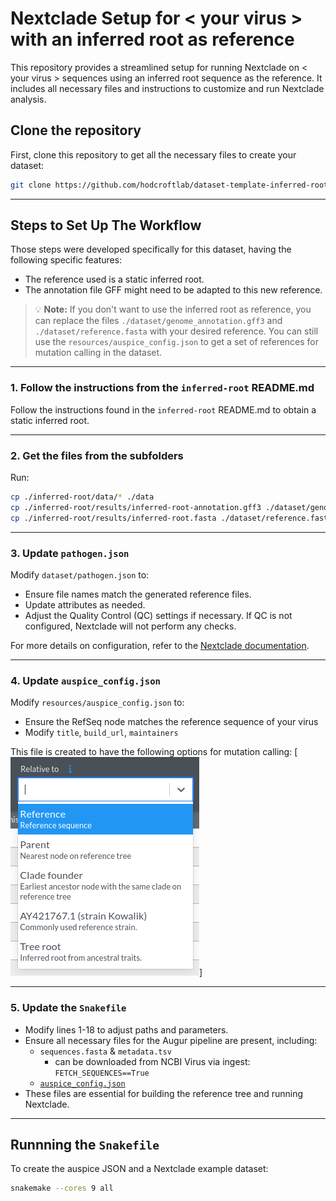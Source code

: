 # Nextclade Setup for < your virus > with an inferred root as reference

This repository provides a streamlined setup for running Nextclade on < your virus > sequences using an inferred root sequence as the reference. It includes all necessary files and instructions to customize and run Nextclade analysis.

## Clone the repository

First, clone this repository to get all the necessary files to create your dataset:

```bash
git clone https://github.com/hodcroftlab/dataset-template-inferred-root.git
```

---
## Steps to Set Up The Workflow

Those steps were developed specifically for this dataset, having the following specific features:
- The reference used is a static inferred root.
- The annotation file GFF might need to be adapted to this new reference.

> 💡 **Note:** If you don't want to use the inferred root as reference, you can replace the files `./dataset/genome_annotation.gff3` and `./dataset/reference.fasta` with your desired reference.
> You can still use the `resources/auspice_config.json` to get a set of references for mutation calling in the dataset.

---
### 1. Follow the instructions from the `inferred-root` README.md
Follow the instructions found in the `inferred-root` README.md to obtain a static inferred root.

---
### 2. Get the files from the subfolders
Run:

```bash
cp ./inferred-root/data/* ./data
cp ./inferred-root/results/inferred-root-annotation.gff3 ./dataset/genome_annotation.gff3
cp ./inferred-root/results/inferred-root.fasta ./dataset/reference.fasta
```
---
### 3. Update `pathogen.json`
Modify `dataset/pathogen.json` to:
- Ensure file names match the generated reference files.
- Update attributes as needed.
- Adjust the Quality Control (QC) settings if necessary. If QC is not configured, Nextclade will not perform any checks.

For more details on configuration, refer to the [Nextclade documentation](https://docs.nextstrain.org/projects/nextclade/en/latest/user/input-files/05-pathogen-config.html). 

---
### 4. Update `auspice_config.json`
Modify `resources/auspice_config.json` to:
- Ensure the RefSeq node matches the reference sequence of your virus
- Modify `title`, `build_url`, `maintainers`

This file is created to have the following options for mutation calling:
[![Options](./image.png)]

---
### 5. Update the `Snakefile`
- Modify lines 1-18 to adjust paths and parameters.
- Ensure all necessary files for the Augur pipeline are present, including:
  - `sequences.fasta` & `metadata.tsv` 
    - can be downloaded from NCBI Virus via ingest: `FETCH_SEQUENCES==True`
  - [`auspice_config.json`](resources/auspice_config.json)
- These files are essential for building the reference tree and running Nextclade.

---

## Runnning the `Snakefile`
To create the auspice JSON and a Nextclade example dataset:
```bash
snakemake --cores 9 all
```
